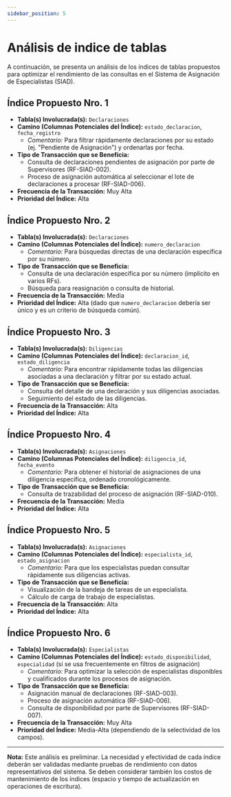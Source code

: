 ```yaml
---
sidebar_position: 5
---
```


# Análisis de indice de tablas

A continuación, se presenta un análisis de los índices de tablas propuestos para optimizar el rendimiento de las consultas en el Sistema de Asignación de Especialistas (SIAD).

## Índice Propuesto Nro. 1

* **Tabla(s) Involucrada(s):** `Declaraciones`
* **Camino (Columnas Potenciales del Índice):** `estado_declaracion`, `fecha_registro`
    * *Comentario:* Para filtrar rápidamente declaraciones por su estado (ej. "Pendiente de Asignación") y ordenarlas por fecha.
* **Tipo de Transacción que se Beneficia:**
    * Consulta de declaraciones pendientes de asignación por parte de Supervisores (RF-SIAD-002).
    * Proceso de asignación automática al seleccionar el lote de declaraciones a procesar (RF-SIAD-006).
* **Frecuencia de la Transacción:** Muy Alta
* **Prioridad del Índice:** Alta

## Índice Propuesto Nro. 2

* **Tabla(s) Involucrada(s):** `Declaraciones`
* **Camino (Columnas Potenciales del Índice):** `numero_declaracion`
    * *Comentario:* Para búsquedas directas de una declaración específica por su número.
* **Tipo de Transacción que se Beneficia:**
    * Consulta de una declaración específica por su número (implícito en varios RFs).
    * Búsqueda para reasignación o consulta de historial.
* **Frecuencia de la Transacción:** Media
* **Prioridad del Índice:** Alta (dado que `numero_declaracion` debería ser único y es un criterio de búsqueda común).

## Índice Propuesto Nro. 3

* **Tabla(s) Involucrada(s):** `Diligencias`
* **Camino (Columnas Potenciales del Índice):** `declaracion_id`, `estado_diligencia`
    * *Comentario:* Para encontrar rápidamente todas las diligencias asociadas a una declaración y filtrar por su estado actual.
* **Tipo de Transacción que se Beneficia:**
    * Consulta del detalle de una declaración y sus diligencias asociadas.
    * Seguimiento del estado de las diligencias.
* **Frecuencia de la Transacción:** Alta
* **Prioridad del Índice:** Alta

## Índice Propuesto Nro. 4

* **Tabla(s) Involucrada(s):** `Asignaciones`
* **Camino (Columnas Potenciales del Índice):** `diligencia_id`, `fecha_evento`
    * *Comentario:* Para obtener el historial de asignaciones de una diligencia específica, ordenado cronológicamente.
* **Tipo de Transacción que se Beneficia:**
    * Consulta de trazabilidad del proceso de asignación (RF-SIAD-010).
* **Frecuencia de la Transacción:** Media
* **Prioridad del Índice:** Alta

## Índice Propuesto Nro. 5

* **Tabla(s) Involucrada(s):** `Asignaciones`
* **Camino (Columnas Potenciales del Índice):** `especialista_id`, `estado_asignacion`
    * *Comentario:* Para que los especialistas puedan consultar rápidamente sus diligencias activas.
* **Tipo de Transacción que se Beneficia:**
    * Visualización de la bandeja de tareas de un especialista.
    * Cálculo de carga de trabajo de especialistas.
* **Frecuencia de la Transacción:** Alta
* **Prioridad del Índice:** Alta

## Índice Propuesto Nro. 6

* **Tabla(s) Involucrada(s):** `Especialistas`
* **Camino (Columnas Potenciales del Índice):** `estado_disponibilidad`, `especialidad` (si se usa frecuentemente en filtros de asignación)
    * *Comentario:* Para optimizar la selección de especialistas disponibles y cualificados durante los procesos de asignación.
* **Tipo de Transacción que se Beneficia:**
    * Asignación manual de declaraciones (RF-SIAD-003).
    * Proceso de asignación automática (RF-SIAD-006).
    * Consulta de disponibilidad por parte de Supervisores (RF-SIAD-007).
* **Frecuencia de la Transacción:** Muy Alta
* **Prioridad del Índice:** Media-Alta (dependiendo de la selectividad de los campos).

---
**Nota:** Este análisis es preliminar. La necesidad y efectividad de cada índice deberán ser validadas mediante pruebas de rendimiento con datos representativos del sistema. Se deben considerar también los costos de mantenimiento de los índices (espacio y tiempo de actualización en operaciones de escritura).
